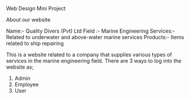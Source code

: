 Web Design Mini Project

About our website

Name:- Quality Divers (Pvt) Ltd
Field :- Marine Engineering
Services:- Related to underwater and above-water marine services
Products:- Items related to ship repairing

This is a website related to a company that supplies various types of services in the marine engineering field.
There are 3 ways to log into the website as;
1) Admin
2) Employee
3) User
